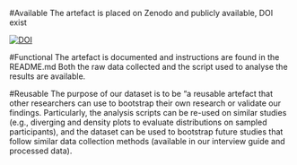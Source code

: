 #Available
The artefact is placed on Zenodo and publicly available, DOI exist

[![DOI](https://zenodo.org/badge/DOI/10.5281/zenodo.3698068.svg)](https://doi.org/10.5281/zenodo.3698068)


#Functional
The artefact is documented and instructions are found in the README.md
Both the raw data collected and the script used to analyse the results are available.

#Reusable
The purpose of our dataset is to be “a reusable artefact that other researchers can use to bootstrap their own research or validate our findings. Particularly, the analysis scripts can be re-used on similar studies (e.g., diverging and density plots to evaluate distributions on sampled participants), and the dataset can be used to bootstrap future studies that follow similar data collection methods (available in our interview guide and processed data).
